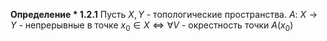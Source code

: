 **Определение * 1.2.1**
	Пусть $X, Y$ - топологические пространства.
	$A:\ X \to Y$ - непрерывные в точке $x_{0} \in X \iff \forall V$ - окрестность точки $A(x_{0})$